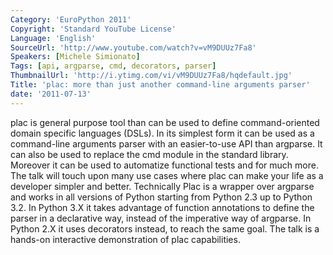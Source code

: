 ```yaml
---
Category: 'EuroPython 2011'
Copyright: 'Standard YouTube License'
Language: 'English'
SourceUrl: 'http://www.youtube.com/watch?v=vM9DUUz7Fa8'
Speakers: [Michele Simionato]
Tags: [api, argparse, cmd, decorators, parser]
ThumbnailUrl: 'http://i.ytimg.com/vi/vM9DUUz7Fa8/hqdefault.jpg'
Title: 'plac: more than just another command-line arguments parser'
date: '2011-07-13'
---
```

plac is general purpose tool than can be used to define command-oriented
domain specific languages (DSLs). In its simplest form it can be used as a
command-line arguments parser with an easier-to-use API than argparse. It can
also be used to replace the cmd module in the standard library. Moreover it
can be used to automatize functional tests and for much more. The talk will
touch upon many use cases where plac can make your life as a developer simpler
and better. Technically Plac is a wrapper over argparse and works in all
versions of Python starting from Python 2.3 up to Python 3.2. In Python 3.X it
takes advantage of function annotations to define the parser in a declarative
way, instead of the imperative way of argparse. In Python 2.X it uses
decorators instead, to reach the same goal. The talk is a hands-on interactive
demonstration of plac capabilities.
